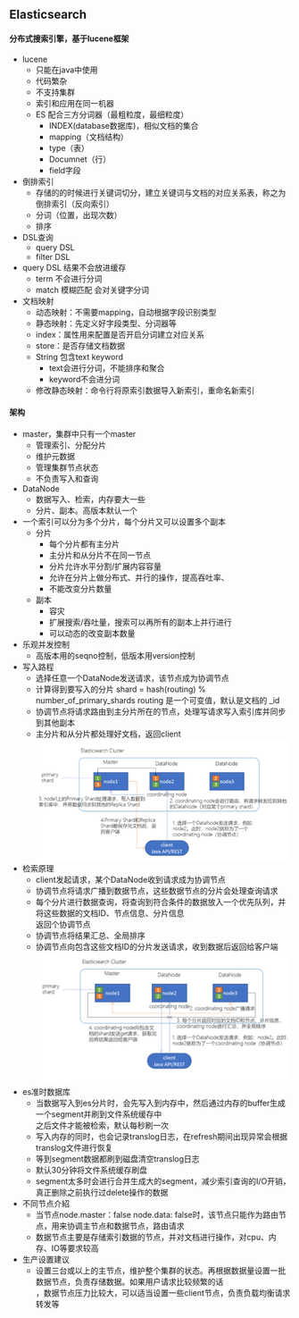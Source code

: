 ## Elasticsearch

#### 分布式搜索引擎，基于lucene框架 
- lucene
  - 只能在java中使用
  - 代码繁杂
  - 不支持集群
  - 索引和应用在同一机器
  - ES 配合三方分词器（最粗粒度，最细粒度）
    - INDEX(database数据库)，相似文档的集合
    - mapping（文档结构）
    - type（表）
    - Documnet（行）
    - field字段
- 倒排索引
  - 存储的的时候进行关键词切分，建立关键词与文档的对应关系表，称之为倒排索引（反向索引）
  - 分词（位置，出现次数）
  - 排序
- DSL查询
  - query DSL
  - filter DSL
- query DSL 结果不会放进缓存
  - term 不会进行分词
  - match 模糊匹配 会对关键字分词
- 文档映射
  - 动态映射：不需要mapping，自动根据字段识别类型
  - 静态映射：先定义好字段类型、分词器等
  - index：属性用来配置是否开启分词建立对应关系
  - store：是否存储文档数据
  - String 包含text keyword
    - text会进行分词，不能排序和聚合
    - keyword不会进分词
  - 修改静态映射：命令行将原索引数据导入新索引，重命名新索引

#### 架构
- master，集群中只有一个master
  - 管理索引、分配分片
  - 维护元数据
  - 管理集群节点状态
  - 不负责写入和查询
- DataNode
  - 数据写入、检索，内存要大一些
  - 分片、副本。高版本默认一个
- 一个索引可以分为多个分片，每个分片又可以设置多个副本
  - 分片
    - 每个分片都有主分片
    - 主分片和从分片不在同一节点
    - 分片允许水平分割/扩展内容容量
    - 允许在分片上做分布式、并行的操作，提高吞吐率、
    - 不能改变分片数量
  - 副本
    - 容灾
    - 扩展搜索/吞吐量，搜索可以再所有的副本上并行进行
    - 可以动态的改变副本数量
- 乐观并发控制
  - 高版本用的seqno控制，低版本用version控制
- 写入路程
  - 选择任意一个DataNode发送请求，该节点成为协调节点
  - 计算得到要写入的分片 shard = hash(routing) % number_of_primary_shards
    routing 是一个可变值，默认是文档的 _id
  - 协调节点将请求路由到主分片所在的节点，处理写请求写入索引库并同步到其他副本
  - 主分片和从分片都处理好文档，返回client
    ![](/studyforbat/pic/es_write.png)
- 检索原理
  - client发起请求，某个DataNode收到请求成为协调节点
  - 协调节点将请求广播到数据节点，这些数据节点的分片会处理查询请求
  - 每个分片进行数据查询，将查询到符合条件的数据放入一个优先队列，并将这些数据的文档ID、节点信息、分片信息  
  返回个协调节点
  - 协调节点将结果汇总、全局排序
  - 协调节点向包含这些文档ID的分片发送请求，收到数据后返回给客户端
    ![](/studyforbat/pic/es_read.png)
- es准时数据库
  - 当数据写入到es分片时，会先写入到内存中，然后通过内存的buffer生成一个segment并刷到文件系统缓存中  
  之后文件才能被检索，默认每秒刷一次
  - 写入内存的同时，也会记录translog日志，在refresh期间出现异常会根据translog文件进行恢复
  - 等到segment数据都刷到磁盘清空translog日志
  - 默认30分钟将文件系统缓存刷盘
  - segment太多时会进行合并生成大的segment，减少索引查询的I/O开销，真正删除之前执行过delete操作的数据
- 不同节点介紹
  - 当节点node.master：false node.data: false时，该节点只能作为路由节点，用来协调主节点和数据节点，路由请求
  - 数据节点主要是存储索引数据的节点，并对文档进行操作，对cpu、内存、IO等要求较高
- 生产设置建议
  - 设置三台或以上的主节点，维护整个集群的状态。再根据数据量设置一批数据节点，负责存储数据。如果用户请求比较频繁的话  
  ，数据节点压力比较大，可以适当设置一些client节点，负责负载均衡请求转发等